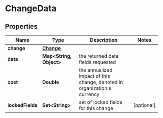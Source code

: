 

# ChangeData


## Properties

| Name | Type | Description | Notes |
|------------ | ------------- | ------------- | -------------|
|**change** | [**Change**](Change.md) |  |  |
|**data** | **Map&lt;String, Object&gt;** | the returned data fields requested |  |
|**cost** | **Double** | the annualized impact of this change, denoted in organization&#39;s currency |  |
|**lockedFields** | **Set&lt;String&gt;** | set of locked fields for this change |  [optional] |



